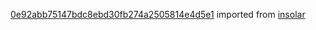 [0e92abb75147bdc8ebd30fb274a2505814e4d5e1](https://github.com/insolar/insolar/commit/0e92abb75147bdc8ebd30fb274a2505814e4d5e1) imported from [insolar](https://github.com/insolar/insolar)
